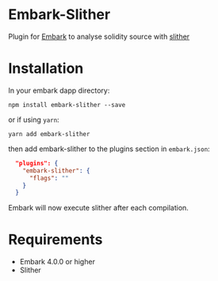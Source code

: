 Embark-Slither
======

Plugin for [Embark](https://github.com/embark-framework/embark) to analyse solidity source with [slither](https://github.com/trailofbits/slither)

Installation
======

In your embark dapp directory:

```npm install embark-slither --save```

or if using `yarn`:

```yarn add embark-slither```

then add embark-slither to the plugins section in ```embark.json```:

```Json
  "plugins": {
    "embark-slither": {
      "flags": ""
    }
  }
```

Embark will now execute slither after each compilation.

Requirements
======

- Embark 4.0.0 or higher
- Slither